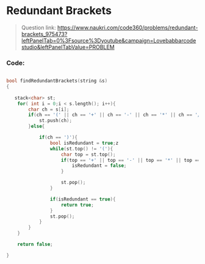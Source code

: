# Redundant Brackets

> Question link:
> https://www.naukri.com/code360/problems/redundant-brackets_975473?leftPanelTab=0%3Fsource%3Dyoutube&campaign=Lovebabbarcodestudio&leftPanelTabValue=PROBLEM

### Code:

```C++

bool findRedundantBrackets(string &s)
{
    
   stack<char> st;
    for( int i = 0;i < s.length(); i++){
        char ch = s[i];
        if(ch == '(' || ch == '+' || ch == '-' || ch == '*' || ch == '/'){
            st.push(ch);
        }else{

            if(ch == ')'){
                bool isRedundant = true;z
                while(st.top() != '('){
                    char top = st.top();
                    if(top == '+' || top == '-' || top == '*' || top == '/'){
                        isRedundant = false;
                    }

                    st.pop();
                }

                if(isRedundant == true){
                    return true;
                }
                st.pop();
            }
        }
    }

    return false;

}

```


